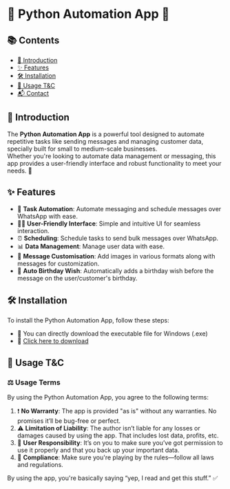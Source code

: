 # 🐍 Python Automation App 🤖

## 📚 Contents
- [📌 Introduction](#introduction)
- [✨ Features](#features)
- [🛠 Installation](#installation)
- [📜 Usage T&C](#usage)
- [📬 Contact](#contact)

## 📌 Introduction

The **Python Automation App** is a powerful tool designed to automate repetitive tasks like sending messages and managing customer data, specially built for small to medium-scale businesses.  
Whether you're looking to automate data management or messaging, this app provides a user-friendly interface and robust functionality to meet your needs. 🚀

## ✨ Features

- 🔁 **Task Automation**: Automate messaging and schedule messages over WhatsApp with ease.
- 🧑‍💻 **User-Friendly Interface**: Simple and intuitive UI for seamless interaction.
- ⏰ **Scheduling**: Schedule tasks to send bulk messages over WhatsApp.
- 📊 **Data Management**: Manage user data with ease.
- 🎨 **Message Customisation**: Add images in various formats along with messages for customization.
- 🎂 **Auto Birthday Wish**: Automatically adds a birthday wish before the message on the user/customer's birthday.

## 🛠 Installation

To install the Python Automation App, follow these steps:

- 💾 You can directly download the executable file for Windows (.exe)  
- 🔗 [Click here to download](https://github.com/Aniket-16-S/WhatsApp-Messaging-Automation-Application/blob/f791ea313ee014bfc4f933058c00ae159b05917c/RedVelvet.exe)  

## 📜 Usage T&C

### ⚖️ Usage Terms

By using the Python Automation App, you agree to the following terms:

1. ❗ **No Warranty**: The app is provided "as is" without any warranties. No promises it’ll be bug-free or perfect.
2. ⚠️ **Limitation of Liability**: The author isn’t liable for any losses or damages caused by using the app. That includes lost data, profits, etc.
3. 🔐 **User Responsibility**: It’s on you to make sure you’ve got permission to use it properly and that you back up your important data.
4. 📜 **Compliance**: Make sure you're playing by the rules—follow all laws and regulations.

By using the app, you're basically saying “yep, I read and get this stuff.” ✅
